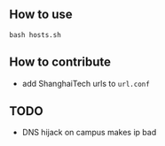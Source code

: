 ## How to use

```shell
bash hosts.sh
```
## How to contribute
- add ShanghaiTech urls to `url.conf`

## TODO
- DNS hijack on campus makes ip bad
